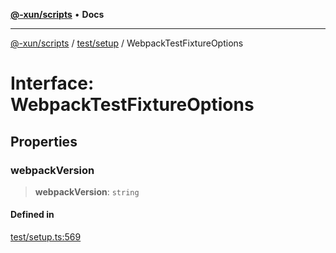 [**@-xun/scripts**](../../../README.md) • **Docs**

***

[@-xun/scripts](../../../README.md) / [test/setup](../README.md) / WebpackTestFixtureOptions

# Interface: WebpackTestFixtureOptions

## Properties

### webpackVersion

> **webpackVersion**: `string`

#### Defined in

[test/setup.ts:569](https://github.com/Xunnamius/xscripts/blob/154567d6fca3f6cf244137e710b029af872e1d9e/test/setup.ts#L569)
